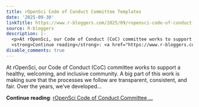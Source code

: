 ```yaml
---
title: rOpenSci Code of Conduct Committee Templates
date: '2025-09-30'
linkTitle: https://www.r-bloggers.com/2025/09/ropensci-code-of-conduct-committee-templates/
source: R-bloggers
description: |-
  <p>At rOpenSci, our Code of Conduct (CoC) committee works to support a healthy, welcoming, and inclusive community. A big part of this work is making sure that the processes we follow are transparent, consistent, and fair. Over the years, we’ve developed...</p>
  <strong>Continue reading</strong>: <a href="https://www.r-bloggers.com/2025/09/ropensci-code-of-conduct-committee-templates/">rOpenSci Code of Conduct Committee ...
disable_comments: true
---
```

<p>At rOpenSci, our Code of Conduct (CoC) committee works to support a healthy, welcoming, and inclusive community. A big part of this work is making sure that the processes we follow are transparent, consistent, and fair. Over the years, we’ve developed...</p>
<strong>Continue reading</strong>: <a href="https://www.r-bloggers.com/2025/09/ropensci-code-of-conduct-committee-templates/">rOpenSci Code of Conduct Committee ...